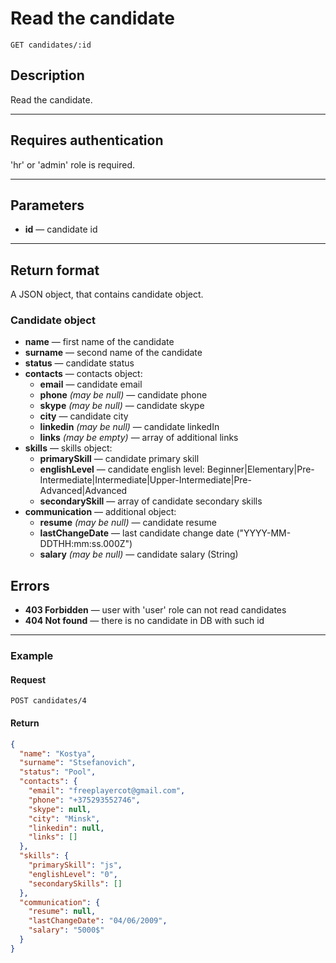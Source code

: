 # Read the candidate

``` Text
GET candidates/:id
```

## Description

Read the candidate.

***

## Requires authentication

'hr' or 'admin' role is required.

***

## Parameters

- **id** — candidate id

***

## Return format

A JSON object, that contains candidate object.

### Candidate object

- **name** — first name of the candidate
- **surname** — second name of the candidate
- **status** — candidate status
- **contacts** — contacts object:
  - **email** — candidate email
  - **phone** *(may be null)* — candidate phone
  - **skype** *(may be null)* — candidate skype
  - **city** — candidate city
  - **linkedin** *(may be null)* — candidate linkedIn
  - **links** *(may be empty)* — array of additional links
- **skills** — skills object:
  - **primarySkill** — candidate primary skill
  - **englishLevel** — candidate english level: Beginner|Elementary|Pre-Intermediate|Intermediate|Upper-Intermediate|Pre-Advanced|Advanced
  - **secondarySkill** — array of candidate secondary skills
- **communication** — additional object:
  - **resume** *(may be null)* — candidate resume
  - **lastChangeDate** — last candidate change date ("YYYY-MM-DDTHH:mm:ss.000Z")
  - **salary** *(may be null)* — candidate salary (String)

## Errors

- **403 Forbidden** — user with 'user' role can not read candidates
- **404 Not found** — there is no candidate in DB with such id

***

### Example

#### **Request**

``` Text
POST candidates/4
```

#### **Return**

``` JSON
{
  "name": "Kostya",
  "surname": "Stsefanovich",
  "status": "Pool",
  "contacts": {
    "email": "freeplayercot@gmail.com",
    "phone": "+375293552746",
    "skype": null,
    "city": "Minsk",
    "linkedin": null,
    "links": []
  },
  "skills": {
    "primarySkill": "js",
    "englishLevel": "0",
    "secondarySkills": []
  },
  "communication": {
    "resume": null,
    "lastChangeDate": "04/06/2009",
    "salary": "5000$"
  }
}
```
